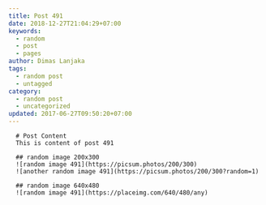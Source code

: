 ```yaml
---
title: Post 491
date: 2018-12-27T21:04:29+07:00
keywords:
  - random
  - post
  - pages
author: Dimas Lanjaka
tags:
  - random post
  - untagged
category:
  - random post
  - uncategorized
updated: 2017-06-27T09:50:20+07:00
---
```


      # Post Content
      This is content of post 491

      ## random image 200x300
      ![random image 491](https://picsum.photos/200/300)
      ![another random image 491](https://picsum.photos/200/300?random=1)

      ## random image 640x480
      ![random image 491](https://placeimg.com/640/480/any)
      